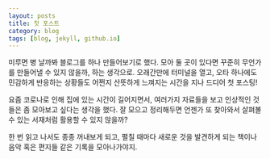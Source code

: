 ```yaml
---
layout: posts
title: 첫 포스트
category: blog
tags: [blog, jekyll, github.io]
---
```

미루면 병 날까봐 블로그를 하나 만들어보기로 했다. 모아 둘 곳이 있다면 꾸준히 무언가를 만들어낼 수 있지 않을까, 하는 생각으로. 오래간만에 터미널을 열고, 오타 하나에도 민감하게 반응하는 상황들도 어쩐지 산뜻하게 느껴지는 시간을 지나 드디어 첫 포스팅!

요즘 코로나로 인해 집에 있는 시간이 길어지면서, 여러가지 자료들을 보고 인상적인 것들은 좀 모아보고 싶다는 생각을 했다. 잘 모으고 정리해두면 언젠가 또 찾아와서 살펴볼 수 있는 서재처럼 활용할 수 있지 않을까?

한 번 읽고 나서도 종종 꺼내보게 되고, 펼칠 때마다 새로운 것을 발견하게 되는 책이나 음악 혹은 편지들 같은 기록을 모아나가야지.
